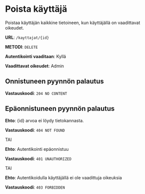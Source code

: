 # Poista käyttäjä

Poistaa käyttäjän kaikkine tietoineen, kun käyttäjällä on vaadittavat oikeudet.

__URL__: `/kayttajat/{id}`

__METODI__: `DELETE`

__Autentikointi vaaditaan__: Kyllä

__Vaadittavat oikeudet__: Admin

## Onnistuneen pyynnön palautus

__Vastauskoodi__: `204 NO CONTENT`

## Epäonnistuneen pyynnön palautus

__Ehto__: {id} arvoa ei löydy tietokannasta.

__Vastauskoodi__: `404 NOT FOUND`

TAI

__Ehto__: Autentikointi epäonnistuu

__Vastauskoodi__: `401 UNAUTHORIZED`

TAI

__Ehto__: Autentikoidulla käyttäjällä ei ole vaadittuja oikeuksia

__Vastauskoodi__: `403 FORBIDDEN`